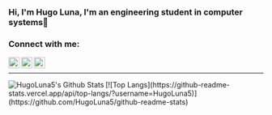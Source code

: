 ### Hi, I'm Hugo Luna, I'm an engineering student in computer systems👋


### Connect with me:

[<img align="left" alt="codeSTACKr | Twitter" width="22px" src="https://cdn.jsdelivr.net/npm/simple-icons@v3/icons/twitter.svg" />][twitter]
[<img align="left" alt="codeSTACKr | LinkedIn" width="22px" src="https://cdn.jsdelivr.net/npm/simple-icons@v3/icons/linkedin.svg" />][linkedin]
[<img align="left" alt="codeSTACKr | Instagram" width="22px" src="https://cdn.jsdelivr.net/npm/simple-icons@v3/icons/instagram.svg" />][instagram]

<br />




---

<img align="left" alt="HugoLuna5's Github Stats" src="https://github-readme-stats.codestackr.vercel.app/api?username=HugoLuna5&show_icons=true&hide_border=true" />
[![Top Langs](https://github-readme-stats.vercel.app/api/top-langs/?username=HugoLuna5)](https://github.com/HugoLuna5/github-readme-stats)


[twitter]: https://twitter.com/Hugo_Luna5
[instagram]: https://instagram.com/hugoluna5
[linkedin]: https://linkedin.com/in/hugodariolc

